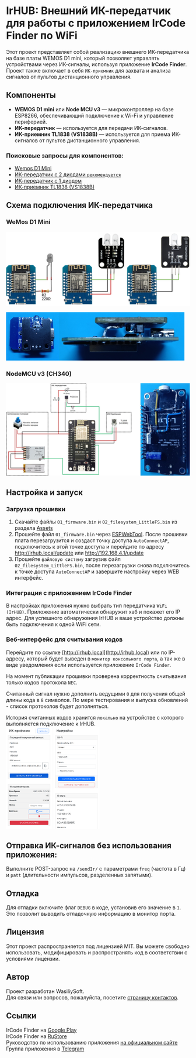 # IrHUB: Внешний ИК-передатчик для работы с приложением IrCode Finder по WiFi

Этот проект представляет собой реализацию внешнего ИК-передатчика на базе платы WEMOS D1 mini, который позволяет управлять устройствами через ИК-сигналы, используя приложение **IrCode Finder**. Проект также включает в себя `ИК-приемник` для захвата и анализа сигналов от пультов дистанционного управления.

## Компоненты

- **WEMOS D1 mini** или **Node MCU v3** — микроконтроллер на базе ESP8266, обеспечивающий подключение к Wi-Fi и управление периферией.
- **ИК-передатчик** — используется для передачи ИК-сигналов.
- **ИК-приемник TL1838 (VS1838B)** — используется для приема ИК-сигналов от пультов дистанционного управления.

### Поисковые запросы для компонентов:
- [Wemos D1 Mini](https://aliexpress.ru/wholesale?SearchText=wemos+d1+mini)
- [ИК-передатчик с 2 диодами `рекомендуется`](https://aliexpress.ru/wholesale?SearchText=2ch+ir+transmitter+module)
- [ИК-передатчик с 1 диодом](https://aliexpress.ru/wholesale?SearchText=ir+transmitter+module)
- [ИК-приемник TL1838 (VS1838B)](https://aliexpress.ru/wholesale?SearchText=TL1838)


## Схема подключения ИК-передатчика
### WeMos D1 Mini
<img src="scheme/wemos_d1_transmitter_only_variants.png" alt="WeMos D1 mini scheme" weight="100%" />  

<img src="scheme/wemos_d1_transmitter_only_1.jpg" alt="WeMos D1 mini example scene 1" height="132px" /><img src="scheme/wemos_d1_transmitter_only_3.jpg" alt="WeMos D1 mini example scene 2" height="132px" />

### NodeMCU v3 (CH340)
<img src="scheme/node_mcu_ch340.jpg" alt="NodeMCU v3 (CH340) example scheme" weight="100%" />  

## Настройка и запуск

### Загрузка прошивки
1. Скачайте файлы `01_firmware.bin` и `02_filesystem_LittleFS.bin` из раздела [Assets](https://github.com/wasiliysoft/ir_hub/releases/latest)
2. Прошейте файл `01_firmware.bin` через [ESPWebTool](https://esp.huhn.me/). После прошивки плата перезагрузится и создаст точку доступа `AutoConnectAP`, подключитесь к этой точке доступа и перейдите по адресу http://irhub.local/update или http://192.168.4.1/update
4. Прошейте `файловую систему` загрузив файл `02_filesystem_LittleFS.bin`, после перезагрузки снова подключитесь к точке доступа `AutoConnectAP` и завершите настройку через WEB интерфейс.

### Интеграция с приложением **IrCode Finder**
В настройках приложения нужно выбрать тип передатчика `WiFi  (IrHUB)`. Приложение автоматически обнаружит хаб и покажет его IP адрес. Для успешного обнаружения IrHUB и ваше устройство должны быть подключения к одной WiFi сети. 

### Веб-интерфейс для считывания кодов
Перейдите по ссылке [http://irhub.local](http://irhub.local) или по IP-адресу, который будет выведен в `монитор консольного порта`, а так же в виде уведомления если используется приложение `IrCode Finder`.  

На момент публикации прошивки проверена корректность считывания только кодов протокола `NEC`.  

Считанный сигнал нужно дополнить ведущими `0` для получения общей длины кода в `8` символов. По мере тестирования и выпуска обновлений - список протоколов будет дополняться.  

История считанных кодов хранится `локально` на устройстве с которого выполняется подключение к IrHUB.  
<img src="screenshots/1.png" alt="Home page" width="25%" />
<img src="screenshots/2.png" alt="Config page" width="25%" />  

## Отправка ИК-сигналов без использования приложения:
Выполните POST-запрос на `/sendIr/` с параметрами `freq` (частота в Гц) и `patt` (длительности импульсов, разделенных запятыми).

## Отладка
Для отладки включите флаг `DEBUG` в коде, установив его значение в `1`. Это позволит выводить отладочную информацию в монитор порта.

## Лицензия
Этот проект распространяется под лицензией MIT. Вы можете свободно использовать, модифицировать и распространять код в соответствии с условиями лицензии.

## Автор
Проект разработан WasiliySoft.  
Для связи или вопросов, пожалуйста, посетите [страницу контактов](https://wasiliysoft.ru/contacts/).

## Ссылки
IrCode Finder на [Google Play](https://play.google.com/store/apps/details?id=ru.wasiliysoft.ircodefindernec)  
IrCode Finder на [RuStore](https://www.rustore.ru/catalog/app/ru.wasiliysoft.ircodefindernec)  
Руководство по использованию приложения [на официальном сайте](https://wasiliysoft.ru/ircode-finder-guide/)  
Группа приложения в [Telegram](https://t.me/ircodefinder)
